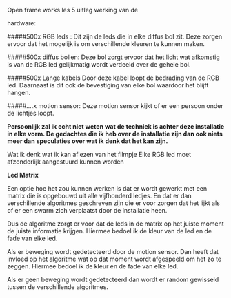 Open frame works les 5 
uitleg werking van de 

hardware: 

#####500x  RGB leds : 
Dit zijn de leds die in elke diffus bol zit.  Deze zorgen ervoor dat het mogelijk is om verschillende kleuren te kunnen maken. 

#####500x  diffus bollen: 
Deze bol zorgt ervoor dat het licht wat afkomstig is van de RGB led gelijkmatig wordt verdeeld over de gehele bol. 

#####500x Lange kabels
Door deze kabel loopt de bedrading van de RGB led. Daarnaast is dit ook de bevestiging van elke bol waardoor het blijft hangen. 

#####….x motion sensor: 
Deze motion sensor kijkt of er een persoon onder de lichtjes loopt. 


**Persoonlijk zal ik echt niet weten wat de techniek is achter deze installatie in elke vorm.
De gedachtes die ik heb over de installatie zijn dan ook niets meer dan speculaties over wat ik denk dat het kan zijn.**


Wat ik denk
wat ik kan aflezen van het filmpje 
Elke RGB led moet afzonderlijk aangestuurd kunnen worden


**Led Matrix**

Een optie hoe het zou kunnen werken is dat er wordt gewerkt met een matrix die is opgebouwd uit alle vijfhonderd ledjes. En dat er dan verschillende algoritmes geschreven zijn die er voor zorgen dat het lijkt als of er een swarm zich verplaatst door de installatie heen. 

Dus de algoritme zorgt er voor dat de leds in de matrix op het juiste moment de juiste informatie krijgen. Hiermee bedoel ik de kleur van de led en de fade van elke led. 

Als er beweging wordt gedetecteerd door de motion sensor. 
Dan heeft dat  invloed op het algoritme wat op dat moment wordt afgespeeld om het zo te zeggen. Hiermee bedoel ik de kleur en de fade van elke led. 


Als er geen beweging wordt gedetecteerd dan wordt er random gewisseld tussen de verschillende algoritmes.